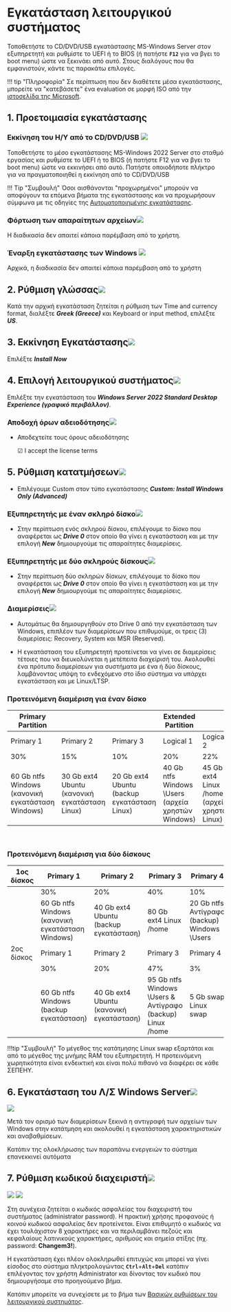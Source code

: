 # Εγκατάσταση λειτουργικού συστήματος

Τοποθετήστε το CD/DVD/USB εγκατάστασης MS-Windows Server στον εξυπηρετητή και
ρυθμίστε το UEFI ή το BIOS (ή πατήστε **`F12`** για να βγει το boot menu) ώστε να
ξεκινάει από αυτό. Στους διαλόγους που θα εμφανιστούν, κάντε τις παρακάτω
επιλογές.

!!! tip "Πληροφορία"
    Σε περίπτωση που δεν διαθέτετε μέσα εγκατάστασης, μπορείτε να "κατεβάσετε"
    ένα evaluation σε μορφή ISO από την [ιστοσελίδα της
    Microsoft](https://www.microsoft.com/en-us/evalcenter/evaluate-windows-server-2022).

## 1. Προετοιμασία εγκατάστασης

### Εκκίνηση του Η/Υ από το CD/DVD/USB [![](01-boot-from-media.png)](01-boot-from-media.png)

Τοποθετήστε το μέσο εγκατάστασης MS-Windows 2022 Server στο σταθμό εργασίας και ρυθμίστε το UEFI ή το BIOS (ή πατήστε F12 για να βγει το boot menu) ώστε να εκκινήσει από αυτό. Πατήστε οποιοδήποτε πλήκτρο για να πραγματοποιηθεί η εκκίνηση από το CD/DVD/USB

!!! Tip "Συμβουλή"
    Όσοι αισθάνονται "προχωρημένοι" μπορούν να αποφύγουν τα επόμενα βήματα της εγκατάστασης και να προχωρήσουν σύμφωνα με τις οδηγίες της [Αυτοματοποιημένης εγκατάστασης](unattended/index.md).

### Φόρτωση των απαραίτητων αρχείων[![](02-boot-in-progress.png)](02-boot-in-progress.png)

Η διαδικασία δεν απαιτεί κάποια παρέμβαση από το χρήστη.

### Έναρξη εγκατάστασης των Windows [![](03-boot-in-progress.png)](03-boot-in-progress.png)

Αρχικά, η διαδικασία δεν απαιτεί κάποια παρέμβαση από το χρήστη

## 2. Ρύθμιση γλώσσας[![](04-language-settings.png)](04-language-settings.png)

Κατά την αρχική εγκατάσταση ζητείται η ρύθμιση των Time and currency format,
  διαλέξτε ***Greek (Greece)*** και Keyboard or input method, επιλέξτε
  ***US***.

## 3. Εκκίνηση Εγκατάστασης[![](05-install-now.png)](05-install-now.png)

Επιλέξτε ***Install Now***

## 4. Επιλογή λειτουργικού συστήματος[![](06-select-flavor.png)](06-select-flavor.png)

Επιλέξτε την εγκατάσταση του ***Windows Server 2022 Standard Desktop Experience
  (γραφικό περιβάλλον)***.

### Αποδοχή όρων αδειοδότησης[![](07-license.png)](07-license.png)

- Αποδεχτείτε τους όρους αδειοδότησης

    ☑ I accept the license terms

## 5. Ρύθμιση κατατμήσεων[![](08-custom-installation.png)](08-custom-installation.png)

- Επιλέγουμε Custom στον τύπο εγκατάστασης ***Custom: Install Windows Only
  (Advanced)***

### Εξυπηρετητής με έναν σκληρό δίσκο[![](09-one-disk.png)](09-one-disk.png)

- Στην περίπτωση ενός σκληρού δίσκου, επιλέγουμε το δίσκο που αναφέρεται ως
  ***Drive 0*** στον οποίο θα γίνει η εγκατάσταση και με την επιλογή ***New***
  δημιουργούμε τις απαραίτητες διαμερίσεις.


### Εξυπηρετητής με δύο σκληρούς δίσκους[![](10-two-disks.png)](10-two-disks.png)

- Στην περίπτωση δύο σκληρών δίσκων, επιλέγουμε το δίσκο που αναφέρεται ως
  ***Drive 0*** στον οποίο θα γίνει η εγκατάσταση και με την επιλογή ***New***
  δημιουργούμε τις απαραίτητες διαμερίσεις.

### Διαμερίσεις[![](11-select-partition.png)](11-select-partition.png)

- Αυτομάτως θα δημιουργηθούν στο Drive 0 από την εγκατάσταση των Windows,
  επιπλέον των διαμερίσεων που επιθυμούμε, οι τρεις (3) διαμερίσεις: Recovery,
  System και MSR (Reserved).

- Η εγκατάσταση του εξυπηρετητή προτείνεται να γίνει σε διαμερίσεις τέτοιες που
  να διευκολύνεται η μετέπειτα διαχείρισή του. Ακολουθεί ένα πρότυπο
  διαμερίσεων για συστήματα με ένα ή δύο δίσκους, λαμβάνοντας υπόψη το
  ενδεχόμενο στο ίδιο σύστημα να υπάρχει εγκατάσταση και με Linux/LTSP.

### Προτεινόμενη διαμέριση για έναν δίσκο

| Primary Partition                                 |                                                |                                              | Extended Partition                                  |                                               |                      |
| ------------------------------------------------- | ---------------------------------------------- | -------------------------------------------- | --------------------------------------------------- | --------------------------------------------- | -------------------- |
| Primary 1                                         | Primary 2                                      | Primary 3                                    | Logical 1                                           | Logical 2                                     | Logical 3            |
| 30%                                               | 15%                                            | 10%                                          | 20%                                                 | 22%                                           | 3%                   |
| 60 Gb ntfs Windows (κανονική εγκατάσταση Windows) | 30 Gb ext4 Ubuntu (κανονική εγκατάσταση Linux) | 20 Gb ext4 Ubuntu (backup εγκατάσταση Linux) | 40 Gb ntfs Windows \\Users (αρχεία χρηστών Windows) | 45 Gb ext4 Linux /home (αρχεία χρηστών Linux) | 5 Gb swap Linux swap |

<br>

### Προτεινόμενη διαμέριση για δύο δίσκους

| 1ος δίσκος | Primary 1                                         | Primary 2                                | Primary 3                                                   | Primary 4                                     |
| ---------- | ------------------------------------------------- | ---------------------------------------- | ----------------------------------------------------------- | --------------------------------------------- |
|            | 30%                                               | 20%                                      | 40%                                                         | 10%                                           |
|            | 60 Gb ntfs Windows (κανονική εγκατάσταση Windows) | 40 Gb ext4 Ubuntu (backup εγκατάσταση)   | 80 Gb ext4 Linux /home                                      | 20 Gb ntfs Αντίγραφο (backup) Windows \\Users |
| 2ος δίσκος | Primary 1                                         | Primary 2                                | Primary 3                                                   | Primary 4                                     |
|            | 30%                                               | 20%                                      | 47%                                                         | 3%                                            |
|            | 60 Gb ntfs Windows (backup εγκατάσταση)           | 40 Gb ext4 Ubuntu (κανονική εγκατάσταση) | 95 Gb ntfs Windows \\Users & Αντίγραφο (backup) Linux /home | 5 Gb swap Linux swap                          |

!!!tip "Συμβουλή"
    Το μέγεθος της κατάτμησης Linux swap εξαρτάται και από το μέγεθος της
    μνήμης RAM του εξυπηρετητή. Η προτεινόμενη χωρητικότητα είναι ενδεικτική
    και είναι πολύ πιθανό να διαφέρει σε κάθε ΣΕΠΕΗΥ.

## 6. Εγκατάσταση του Λ/Σ Windows Server[![](12-copying-files.png)](12-copying-files.png)
[![](13-reboot-after-installation.png)](13-reboot-after-installation.png)

Μετά τον ορισμό των διαμερίσεων ξεκινά η αντιγραφή των αρχείων των Windows
  στην κατάτμηση και ακολουθεί η εγκατάσταση χαρακτηριστικών και αναβαθμίσεων.

Κατόπιν της ολοκλήρωσης των παραπάνω ενεργειών το σύστημα επανεκκινεί
  αυτόματα

## 7. Ρύθμιση κωδικού διαχειριστή[![](14-set-admin-password.png)](14-set-admin-password.png)
[![](15-first-boot.png)](15-first-boot.png)
[![](16-first-logon.png)](16-first-logon.png)

Στη συνέχεια ζητείται ο κωδικός ασφαλείας του διαχειριστή του συστήματος
  (administrator password). Η πρακτική χρήσης προφανούς ή κοινού κωδικού
  ασφαλείας δεν προτείνεται. Είναι επιθυμητό ο κωδικός να έχει τουλάχιστον 8
  χαρακτήρες και να περιλαμβάνει πεζούς και κεφαλαίους λατινικούς χαρακτήρες,
  αριθμούς και σημεία στίξης (πχ. password: **Changem3!**).

Η εγκατάσταση έχει πλέον ολοκληρωθεί επιτυχώς και μπορεί να γίνει είσοδος στο
  σύστημα πληκτρολογώντας **`Ctrl`**+**`Alt`**+**`Del`** κατόπιν επιλέγοντας
  τον χρήστη Administrator και δίνοντας τον κωδικό που δημιουργήσαμε στο
  προηγούμενο βήμα.

Κατόπιν μπορείτε να συνεχίσετε με το βήμα των [Βασικών ρυθμίσεων του λειτουργικού συστημάτος](../../basic-settings/index.md).